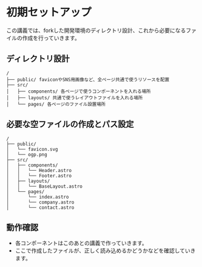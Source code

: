 初期セットアップ
===

この講義では、forkした開発環境のディレクトリ設計、これから必要になるファイルの作成を行っていきます。

## ディレクトリ設計

```
/
├── public/ faviconやSNS用画像など、全ページ共通で使うリソースを配置
├── src/
│   ├── components/ 各ページで使うコンポーネントを入れる場所
│   ├── layouts/ 共通で使うレイアウトファイルを入れる場所
│   └── pages/ 各ページのファイル設置場所
```

## 必要な空ファイルの作成とパス設定

```
/
├── public/
│   └── favicon.svg
│   └── ogp.png
├── src/
│   ├── components/
│   │   └── Header.astro
│   │   └── Footer.astro
│   ├── layouts/
│   │   └── BaseLayout.astro
│   └── pages/
│       └── index.astro
│       └── company.astro
│       └── contact.astro
```

## 動作確認

- 各コンポーネントはこのあとの講義で作っていきます。
- ここで作成したファイルが、正しく読み込めるかどうかなどを確認していきます。

